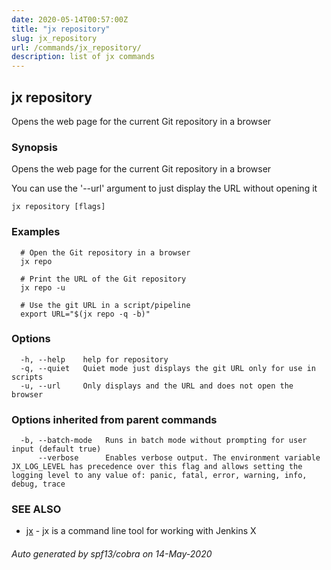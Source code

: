 ```yaml
---
date: 2020-05-14T00:57:00Z
title: "jx repository"
slug: jx_repository
url: /commands/jx_repository/
description: list of jx commands
---
```

## jx repository

Opens the web page for the current Git repository in a browser

### Synopsis

Opens the web page for the current Git repository in a browser 

You can use the '--url' argument to just display the URL without opening it

```
jx repository [flags]
```

### Examples

```
  # Open the Git repository in a browser
  jx repo
  
  # Print the URL of the Git repository
  jx repo -u
  
  # Use the git URL in a script/pipeline
  export URL="$(jx repo -q -b)"
```

### Options

```
  -h, --help    help for repository
  -q, --quiet   Quiet mode just displays the git URL only for use in scripts
  -u, --url     Only displays and the URL and does not open the browser
```

### Options inherited from parent commands

```
  -b, --batch-mode   Runs in batch mode without prompting for user input (default true)
      --verbose      Enables verbose output. The environment variable JX_LOG_LEVEL has precedence over this flag and allows setting the logging level to any value of: panic, fatal, error, warning, info, debug, trace
```

### SEE ALSO

* [jx](/commands/jx/)	 - jx is a command line tool for working with Jenkins X

###### Auto generated by spf13/cobra on 14-May-2020
